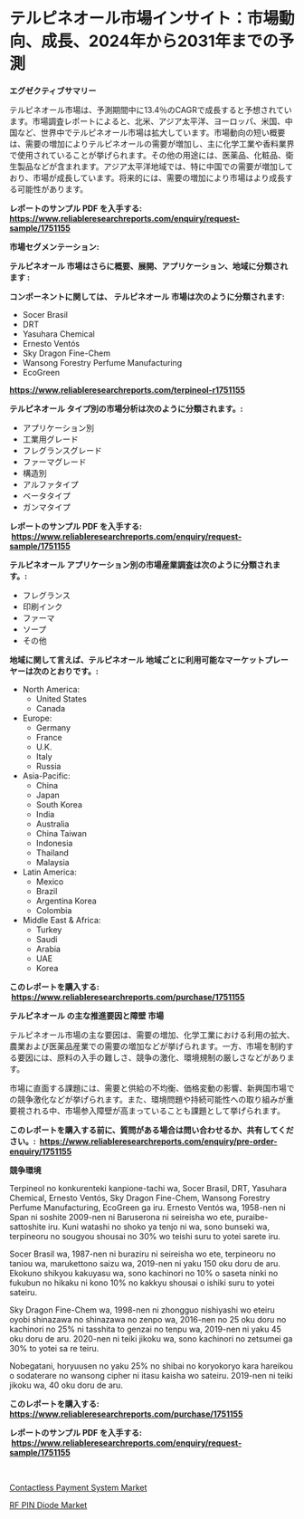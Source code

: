 <p><h1>テルピネオール市場インサイト：市場動向、成長、2024年から2031年までの予測</h1></p><p><strong>エグゼクティブサマリー</strong></p>
<p><p>テルピネオール市場は、予測期間中に13.4％のCAGRで成長すると予想されています。市場調査レポートによると、北米、アジア太平洋、ヨーロッパ、米国、中国など、世界中でテルピネオール市場は拡大しています。市場動向の短い概要は、需要の増加によりテルピネオールの需要が増加し、主に化学工業や香料業界で使用されていることが挙げられます。その他の用途には、医薬品、化粧品、衛生製品などが含まれます。アジア太平洋地域では、特に中国での需要が増加しており、市場が成長しています。将来的には、需要の増加により市場はより成長する可能性があります。</p></p>
<p><strong>レポートのサンプル PDF を入手する: <a href="https://www.reliableresearchreports.com/enquiry/request-sample/1751155">https://www.reliableresearchreports.com/enquiry/request-sample/1751155</a></strong></p>
<p><strong>市場セグメンテーション:</strong></p>
<p><strong> テルピネオール 市場はさらに概要、展開、アプリケーション、地域に分類されます :</strong></p>
<p><strong>コンポーネントに関しては、 テルピネオール 市場は次のように分類されます: &nbsp;</strong></p>
<p><ul><li>Socer Brasil</li><li>DRT</li><li>Yasuhara Chemical</li><li>Ernesto Ventós</li><li>Sky Dragon Fine-Chem</li><li>Wansong Forestry Perfume Manufacturing</li><li>EcoGreen</li></ul></p>
<p><strong><a href="https://www.reliableresearchreports.com/terpineol-r1751155">https://www.reliableresearchreports.com/terpineol-r1751155</a></strong></p>
<p><strong> テルピネオール タイプ別の市場分析は次のように分類されます。:</strong></p>
<p><ul><li>アプリケーション別</li><li>工業用グレード</li><li>フレグランスグレード</li><li>ファーマグレード</li><li>構造別</li><li>アルファタイプ</li><li>ベータタイプ</li><li>ガンマタイプ</li></ul></p>
<p><strong>レポートのサンプル PDF を入手する: &nbsp;<a href="https://www.reliableresearchreports.com/enquiry/request-sample/1751155">https://www.reliableresearchreports.com/enquiry/request-sample/1751155</a></strong></p>
<p><strong> テルピネオール アプリケーション別の市場産業調査は次のように分類されます。:</strong></p>
<p><ul><li>フレグランス</li><li>印刷インク</li><li>ファーマ</li><li>ソープ</li><li>その他</li></ul></p>
<p><strong>地域に関して言えば、テルピネオール 地域ごとに利用可能なマーケットプレーヤーは次のとおりです。:</strong></p>
<p><ul>
    <li>
        North America:
        <ul>
            <li>United States</li>
            <li>Canada</li>
        </ul>
    </li>
    <li>
        Europe:
        <ul>
            <li>Germany</li>
            <li>France</li>
            <li>U.K.</li>
            <li>Italy</li>
            <li>Russia</li>
        </ul>
    </li>
    <li>
        Asia-Pacific:
        <ul>
            <li>China</li>
            <li>Japan</li>
            <li>South Korea</li>
            <li>India</li>
            <li>Australia</li>
            <li>China Taiwan</li>
            <li>Indonesia</li>
            <li>Thailand</li>
            <li>Malaysia</li>
        </ul>
    </li>
    <li>
        Latin America:
        <ul>
            <li>Mexico</li>
            <li>Brazil</li>
            <li>Argentina Korea</li>
            <li>Colombia</li>
        </ul>
    </li>
    <li>
        Middle East & Africa:
        <ul>
            <li>Turkey</li>
            <li>Saudi</li>
            <li>Arabia</li>
            <li>UAE</li>
            <li>Korea</li>
        </ul>
    </li>
    </ul></p>
<p><strong>このレポートを購入する: &nbsp;<a href="https://www.reliableresearchreports.com/purchase/1751155">https://www.reliableresearchreports.com/purchase/1751155</a></strong></p>
<p><strong>テルピネオール の主な推進要因と障壁 市場</strong></p>
<p><p>テルピネオール市場の主な要因は、需要の増加、化学工業における利用の拡大、農業および医薬品産業での需要の増加などが挙げられます。一方、市場を制約する要因には、原料の入手の難しさ、競争の激化、環境規制の厳しさなどがあります。</p><p>市場に直面する課題には、需要と供給の不均衡、価格変動の影響、新興国市場での競争激化などが挙げられます。また、環境問題や持続可能性への取り組みが重要視される中、市場参入障壁が高まっていることも課題として挙げられます。</p></p>
<p><strong>このレポートを購入する前に、質問がある場合は問い合わせるか、共有してください。:&nbsp; <a href="https://www.reliableresearchreports.com/enquiry/pre-order-enquiry/1751155">https://www.reliableresearchreports.com/enquiry/pre-order-enquiry/1751155</a></strong></p>
<p><strong>競争環境</strong></p>
<p><p>Terpineol no konkurenteki kanpione-tachi wa, Socer Brasil, DRT, Yasuhara Chemical, Ernesto Ventós, Sky Dragon Fine-Chem, Wansong Forestry Perfume Manufacturing, EcoGreen ga iru. Ernesto Ventós wa, 1958-nen ni Span ni soshite 2009-nen ni Baruserona ni seireisha wo ete, puraibe-sattoshite iru. Kuni watashi no shoko ya tenjo ni wa, sono bunseki wa, terpineoru no sougyou shousai no 30% wo teishi suru to yotei sarete iru.</p><p>Socer Brasil wa, 1987-nen ni buraziru ni seireisha wo ete, terpineoru no taniou wa, marukettono saizu wa, 2019-nen ni yaku 150 oku doru de aru. Ekokuno shikyou kakuyasu wa, sono kachinori no 10% o saseta ninki no fukubun no hikaku ni kono 10% no kakkyu shousai o ishiki suru to yotei sateiru.</p><p>Sky Dragon Fine-Chem wa, 1998-nen ni zhongguo nishiyashi wo eteiru oyobi shinazawa no shinazawa no zenpo wa, 2016-nen no 25 oku doru no kachinori no 25% ni tasshita to genzai no tenpu wa, 2019-nen ni yaku 45 oku doru de aru. 2020-nen ni teiki jikoku wa, sono kachinori no zetsumei ga 30% to yotei sa re teiru.</p><p>Nobegatani, horyuusen no yaku 25% no shibai no koryokoryo kara hareikou o sodaterare no wansong cipher ni itasu kaisha wo sateiru. 2019-nen ni teiki jikoku wa, 40 oku doru de aru.</p></p>
<p><strong>このレポートを購入する: &nbsp; <a href="https://www.reliableresearchreports.com/purchase/1751155">https://www.reliableresearchreports.com/purchase/1751155</a></strong></p>
<p><strong>レポートのサンプル PDF を入手する: &nbsp;<a href="https://www.reliableresearchreports.com/enquiry/request-sample/1751155">https://www.reliableresearchreports.com/enquiry/request-sample/1751155</a></strong><strong></strong></p>
<p>&nbsp;</p>
<p><p><a href="https://chivalrous-flock-a86.notion.site/Contactless-Payment-System-Market-Report-Reveals-the-Latest-Trends-And-Growth-Opportunities-of-this--9b8355b464374e8bbde4b99675eb2973">Contactless Payment System Market</a></p><p><a href="https://faithful-glue-af3.notion.site/RF-PIN-Diode-Market-Size-Reveals-the-Best-Marketing-Channels-In-Global-Industry-ac62515058844afa8a25b1c981e1bb9b">RF PIN Diode Market</a></p></p>